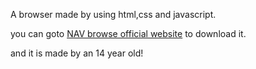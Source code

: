 A browser made by using html,css and javascript.

you can goto [NAV browse official website](https://mrgamernavshorts.github.io/navbrowse.com/) to download it.

and it is made by an 14 year old!
